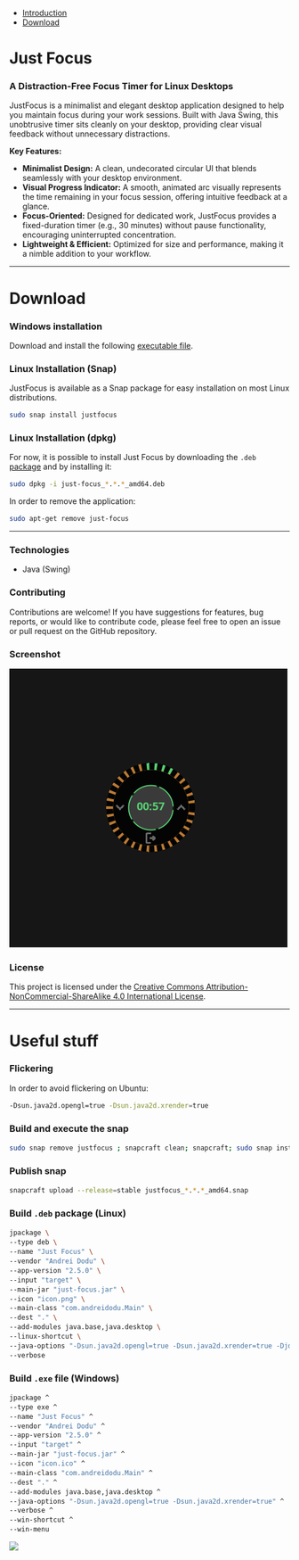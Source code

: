 - [Introduction](#introduction)
- [Download](#download)


<h1 id="introduction">Just Focus</h1>

### A Distraction-Free Focus Timer for Linux Desktops

JustFocus is a minimalist and elegant desktop application designed to help you maintain focus during your work sessions.
Built with Java Swing, this unobtrusive timer sits cleanly on your desktop, providing clear visual feedback
without unnecessary distractions.

**Key Features:**

* **Minimalist Design:** A clean, undecorated circular UI that blends seamlessly with your desktop environment.
* **Visual Progress Indicator:** A smooth, animated arc visually represents the time remaining in your focus session,
  offering intuitive feedback at a glance.
* **Focus-Oriented:** Designed for dedicated work, JustFocus provides a fixed-duration timer (e.g., 30 minutes) without
  pause functionality, encouraging uninterrupted concentration.
* **Lightweight & Efficient:** Optimized for size and performance, making it a nimble addition to your workflow.

----

<h1 id="download">Download</h1>

### Windows installation

Download and install the
following [executable file](https://github.com/goto-eof/justfocus/releases/download/2.5.0/Just.Focus-2.5.0.exe).

### Linux Installation (Snap)

JustFocus is available as a Snap package for easy installation on most Linux distributions.

```bash
sudo snap install justfocus
```

### Linux Installation (dpkg)

For now, it is possible to install Just Focus by downloading the
`.deb` [package](https://github.com/goto-eof/justfocus/releases/download/2.5.0/just-focus_2.5.0_amd64.deb) and by
installing it:

```bash
sudo dpkg -i just-focus_*.*.*_amd64.deb
```

In order to remove the application:

```bash
sudo apt-get remove just-focus
```

----

### Technologies

- Java (Swing)

### Contributing

Contributions are welcome! If you have suggestions for features, bug reports, or would like to contribute code, please
feel free to open an issue or pull request on the GitHub repository.

### Screenshot

![screenshot](images/screenshot.png)

### License

This project is licensed under
the [Creative Commons Attribution-NonCommercial-ShareAlike 4.0 International License](https://creativecommons.org/licenses/by-nc-sa/4.0/).

----

# Useful stuff

### Flickering

In order to avoid flickering on Ubuntu:

```bash
-Dsun.java2d.opengl=true -Dsun.java2d.xrender=true
```

### Build and execute the snap

```bash
sudo snap remove justfocus ; snapcraft clean; snapcraft; sudo snap install justfocus_*.*.*_amd64.snap --dangerous; justfocus
```

### Publish snap

```bash
snapcraft upload --release=stable justfocus_*.*.*_amd64.snap
```

### Build `.deb` package (Linux)

```bash
jpackage \
--type deb \
--name "Just Focus" \
--vendor "Andrei Dodu" \
--app-version "2.5.0" \
--input "target" \
--main-jar "just-focus.jar" \
--icon "icon.png" \
--main-class "com.andreidodu.Main" \
--dest "." \
--add-modules java.base,java.desktop \
--linux-shortcut \
--java-options "-Dsun.java2d.opengl=true -Dsun.java2d.xrender=true -Djdk.gtk.version=3" \
--verbose
```

### Build `.exe` file (Windows)

```bat
jpackage ^
--type exe ^
--name "Just Focus" ^
--vendor "Andrei Dodu" ^
--app-version "2.5.0" ^
--input "target" ^
--main-jar "just-focus.jar" ^
--icon "icon.ico" ^
--main-class "com.andreidodu.Main" ^
--dest "." ^
--add-modules java.base,java.desktop ^
--java-options "-Dsun.java2d.opengl=true -Dsun.java2d.xrender=true" ^
--verbose ^
--win-shortcut ^
--win-menu
```

<img src="https://andre-i.eu/api/v1/ipResource/custom.png?host=https://github.com/goto-eof/justfocus" onerror="this.style.display='none'" />

